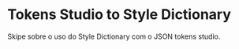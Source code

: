 # Tokens Studio to Style Dictionary

Skipe sobre o uso do Style Dictionary com o JSON tokens studio.
